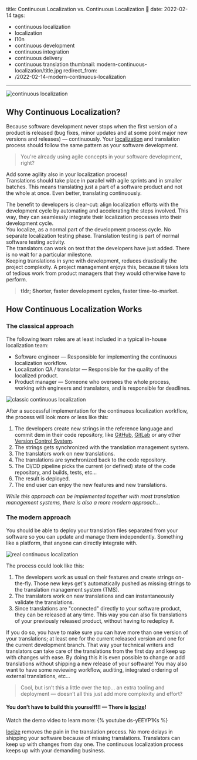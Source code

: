 title: Continuous Localization vs. Continuous Localization 🤔
date: 2022-02-14
tags:
  - continuous localization
  - localization
  - l10n
  - continuous development
  - continuous integration
  - continuous delivery
  - continuous translation
thumbnail: modern-continuous-localization/title.jpg
redirect_from:
- /2022-02-14-modern-continuous-localization
---


![](title.jpg "continuous localization")

## Why Continuous Localization?

Because software development never stops when the first version of a product is released (bug fixes, minor updates and at some point major new versions and releases) — continuously. Your [localization](https://locize.com/blog/localization/) and translation process should follow the same pattern as your software development.

>You're already using agile concepts in your software development, right?

Add some agility also in your localization process!
<br />
Translations should take place in parallel with agile sprints and in smaller batches. This means translating just a part of a software product and not the whole at once. Even better, translating continuously.

The benefit to developers is clear-cut: align localization efforts with the development cycle by automating and accelerating the steps involved. This way, they can seamlessly integrate their localization processes into their development cycle.
<br />
You localize, as a normal part of the development process cycle. No separate localization testing phase. Translation testing is part of normal software testing activity.
<br />
The translators can work on text that the developers have just added. There is no wait for a particular milestone.
<br />
Keeping translations in sync with development, reduces drastically the project complexity. A project management enjoys this, because it takes lots of tedious work from product managers that they would otherwise have to perform.

>**tldr; Shorter, faster development cycles, faster time-to-market.**


## How Continuous Localization Works

### The classical approach

The following team roles are at least included in a typical in-house localization team:

- Software engineer — Responsible for implementing the continuous localization workflow.
- Localization QA / translator — Responsible for the quality of the localized product.
- Product manager — Someone who oversees the whole process, working with engineers and translators, and is responsible for deadlines.

![](classic-continuous-localization.png "classic continuous localization")

After a successful implementation for the continuous localization workflow, the process will look more or less like this:

1. The developers create new strings in the reference language and commit dem in their code repository, like [GitHub](http://github.com), [GitLab](https://gitlab.com) or any other [Version Control System](https://en.wikipedia.org/wiki/Version_control).
2. The strings gets synchronized with the translation management system.
3. The translators work on new translations.
4. The translations are synchronized back to the code repository.
5. The CI/CD pipeline picks the current (or defined) state of the code repository, and builds, tests, etc...
6. The result is deployed.
7. The end user can enjoy the new features and new translations.

*While this approach can be implemented together with most translation management systems, there is also a more modern approach...*

### The modern approach

You should be able to deploy your translation files separated from your software so you can update and manage them independently. Something like a platform, that anyone can directly integrate with.

![](real-continuous-localization.png "real continuous localization")

The process could look like this:

1. The developers work as usual on their features and create strings on-the-fly. Those new keys get's automatically pushed as missing strings to the translation management system (TMS).
2. The translators work on new translations and can instantaneously validate the translations.
3. Since translations are "connected" directly to your software product, they can be released at any time. This way you can also fix translations of your previously released product, without having to redeploy it.

If you do so, you have to make sure you can have more than one version of your translations; at least one for the current released version and one for the current development branch. That way your technical writers and translators can take care of the translations from the first day and keep up with changes with ease. By doing this it is even possible to change or add translations without shipping a new release of your software!
You may also want to have some reviewing workflow, auditing, integrated ordering of external translations, etc...

>Cool, but isn’t this a little over the top… an extra tooling and deployment — doesn’t all this just add more complexity and effort?

#### You don’t have to build this yourself!!! — There is [locize](https://locize.com)!

Watch the demo video to learn more:
{% youtube ds-yEEYP1Ks %}

[locize](https://locize.com) removes the pain in the translation process. No more delays in shipping your software because of missing translations. Translators can keep up with changes from day one. The continuous localization process keeps up with your demanding business.

